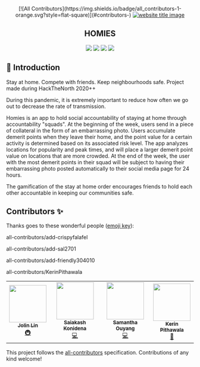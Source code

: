 <p align="center">
<!-- ALL-CONTRIBUTORS-BADGE:START - Do not remove or modify this section -->
[![All Contributors](https://img.shields.io/badge/all_contributors-1-orange.svg?style=flat-square)](#contributors-)
<!-- ALL-CONTRIBUTORS-BADGE:END -->
  <a href="#"><img src="https://capsule-render.vercel.app/api?type=rect&color=48BFE3&height=100&section=header&text=Homies&fontSize=60%&fontColor=ffffff" alt="website title image"></a>
  <h2 align="center">HOMIES</h2>
</p>


<p align="center">
<img src="https://img.shields.io/badge/language-Flutter-blue?style=for-the-badge">
<img src="https://img.shields.io/badge/language-Android-blue?style=for-the-badge">
<img src="https://img.shields.io/badge/language-Backend-blue?style=for-the-badge">
<img src="https://img.shields.io/badge/language-API-blue?style=for-the-badge">  
 </p>
 
 
## 📌 Introduction
Stay at home. Compete with friends. Keep neighbourhoods safe.
Project made during HackTheNorth 2020++

During this pandemic, it is extremely important to reduce how often we go out to decrease the rate of transmission.

Homies is an app to hold social accountability of staying at home through accountability "squads". At the beginning of the week, users send in a piece of collateral in the form of an embarrassing photo. Users accumulate demerit points when they leave their home, and the point value for a certain activity is determined based on its associated risk level. The app analyzes locations for popularity and peak times, and will place a larger demerit point value on locations that are more crowded. At the end of the week, the user with the most demerit points in their squad will be subject to having their embarrassing photo posted automatically to their social media page for 24 hours.

The gamification of the stay at home order encourages friends to hold each other accountable in keeping our communities safe.

## Contributors ✨

Thanks goes to these wonderful people ([emoji key](https://allcontributors.org/docs/en/emoji-key)):

<!-- ALL-CONTRIBUTORS-LIST:START - Do not remove or modify this section -->
<!-- prettier-ignore-start -->
<!-- markdownlint-disable -->
<table>
  <tr>
 all-contributors/add-crispyfalafel
    <td align="center"><a href="https://github.com/crispyfalafel"><img src="https://avatars1.githubusercontent.com/u/61108483?v=4?s=100" width="100px;" alt=""/><br /><sub><b>Jolin Lin</b></sub></a><br /><a href="#infra-crispyfalafel" title="Infrastructure (Hosting, Build-Tools, etc)">🚇</a></td>

 all-contributors/add-sal2701
    <td align="center"><a href="https://sal2701.github.io"><img src="https://avatars0.githubusercontent.com/u/42511766?v=4?s=100" width="100px;" alt=""/><br /><sub><b>Saiakash Konidena</b></sub></a><br /><a href="https://github.com/KerinPithawala/Homies/commits?author=sal2701" title="Code">💻</a></td>

 all-contributors/add-friendly304010
    <td align="center"><a href="https://github.com/friendly304010"><img src="https://avatars1.githubusercontent.com/u/43822090?v=4?s=100" width="100px;" alt=""/><br /><sub><b>Samantha Ouyang</b></sub></a><br /><a href="https://github.com/KerinPithawala/Homies/commits?author=friendly304010" title="Code">💻</a></td>

 all-contributors/KerinPithawala
    <td align="center"><a href="https://github.com/KerinPithawala"><img src="https://avatars3.githubusercontent.com/u/46436993?v=4?s=100" width="100px;" alt=""/><br /><sub><b>Kerin Pithawala</b></sub></a><br /><a href="#design-KerinPithawala" title="Design">🎨</a></td>



  </tr>
</table>

<!-- markdownlint-restore -->
<!-- prettier-ignore-end -->

<!-- ALL-CONTRIBUTORS-LIST:END -->

This project follows the [all-contributors](https://github.com/all-contributors/all-contributors) specification. Contributions of any kind welcome!
